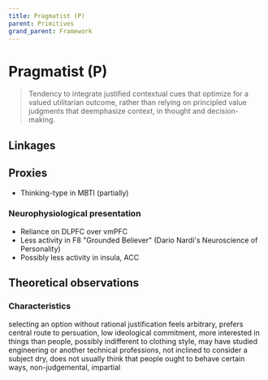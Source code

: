 ```yaml
---
title: Pragmatist (P)
parent: Primitives
grand_parent: Framework
---
```


# Pragmatist (P)

>Tendency to integrate justified contextual cues that optimize for a valued utilitarian outcome, rather than relying on principled value judgments that deemphasize context, in thought and decision-making.
    

## Linkages

## Proxies

* Thinking-type in MBTI (partially)

### Neurophysiological presentation

* Reliance on DLPFC over vmPFC
* Less activity in F8 "Grounded Believer" (Dario Nardi's Neuroscience of Personality)
* Possibly less activity in insula, ACC

## Theoretical observations

### Characteristics

selecting an option without rational justification feels arbitrary, prefers central route to persuation, low ideological commitment, more interested in things than people, possibly indifferent to clothing style, may have studied engineering or another technical professions, not inclined to consider a subject dry, does not usually think that people ought to behave certain ways, non-judgemental, impartial